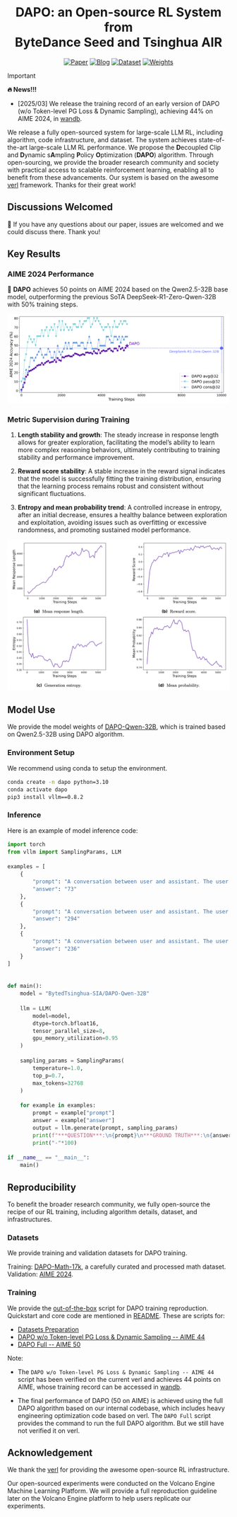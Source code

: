 <div align='center'>
<h1>DAPO: an Open-source RL System from <br>ByteDance Seed and Tsinghua AIR</h1>

<!-- TODO:  Thread,Paper,Dataset,Weights-->
[![Paper](https://img.shields.io/badge/paper-5f16a8?style=for-the-badge&logo=arxiv&logoColor=white)](https://arxiv.org/pdf/2503.14476)
[![Blog](https://img.shields.io/badge/Blog-3858bf?style=for-the-badge&logo=homepage&logoColor=white)](https://DAPO-SIA.github.io/)
[![Dataset](https://img.shields.io/badge/Datasets-4d8cd8?style=for-the-badge&logo=huggingface&logoColor=white)](https://huggingface.co/datasets/BytedTsinghua-SIA/DAPO-Math-17k)
[![Weights](https://img.shields.io/badge/Model%20Weights-63cad3?style=for-the-badge&logo=huggingface&logoColor=white)](https://huggingface.co/BytedTsinghua-SIA/DAPO-Qwen-32B)
<!-- [![Thread](https://img.shields.io/badge/Thread-91ded6?style=for-the-badge&logo=x&logoColor=white)](https://github.com/BytedTsinghua-SIA/DAPO) -->
</div>

> [!IMPORTANT]
> **🔥 News!!!**
> - [2025/03] We release the training record of an early version of DAPO (w/o Token-level PG Loss & Dynamic Sampling), achieving 44% on AIME 2024, in [wandb](https://wandb.ai/verl-org/DAPO%20Reproduction%20on%20verl?nw=u7n2j5sht28).

We release a fully open-sourced system for large-scale LLM RL, including algorithm, code infrastructure, and dataset. The system achieves state-of-the-art large-scale LLM RL performance. We propose the **D**ecoupled Clip and **D**ynamic s**A**mpling **P**olicy **O**ptimization (**DAPO**) algorithm.
Through open-sourcing, we provide the broader research community and society with practical access to scalable reinforcement learning, enabling all to benefit from these advancements. Our system is based on the awesome [verl](https://github.com/volcengine/verl) framework. Thanks for their great work!

## Discussions Welcomed

🤗 If you have any questions about our paper, issues are welcomed and we could discuss there. Thank you!

## Key Results

### AIME 2024 Performance

🚀 **DAPO** achieves 50 points on AIME 2024 based on the Qwen2.5-32B base model, outperforming the previous SoTA DeepSeek-R1-Zero-Qwen-32B with 50% training steps.

![alt text](img/score.png)

### Metric Supervision during Training

1. **Length stability and growth**: The steady increase in response length allows for greater exploration, facilitating the model’s ability to learn more complex reasoning behaviors, ultimately contributing to training stability and performance improvement.

2. **Reward score stability**: A stable increase in the reward signal indicates that the model is successfully fitting the training distribution, ensuring that the learning process remains robust and consistent without significant fluctuations.

3. **Entropy and mean probability trend**: A controlled increase in entropy, after an initial decrease, ensures a healthy balance between exploration and exploitation, avoiding issues such as overfitting or excessive randomness, and promoting sustained model performance.

![alt text](img/dynamic.png)

## Model Use

We provide the model weights of [DAPO-Qwen-32B](https://huggingface.co/BytedTsinghua-SIA/DAPO-Qwen-32B), which is trained based on Qwen2.5-32B using DAPO algorithm.

### Environment Setup

We recommend using conda to setup the environment.

```bash
conda create -n dapo python=3.10
conda activate dapo
pip3 install vllm==0.8.2
```

### Inference
Here is an example of model inference code:

```python
import torch
from vllm import SamplingParams, LLM

examples = [
    {
        "prompt": "A conversation between user and assistant. The user asks a question, and the assistant solves it. The time limit is set to 20,480 tokens. If the assistant's response exceeds this limit, a progressively increasing penalty with the number of tokens exceeded will be applied.\nuser\nSolve the following math problem step by step. The last line of your response should be of the form Answer: $Answer (without quotes) where $Answer is the answer to the problem.\nAmong the 900 residents of Aimeville, there are 195 who own a diamond ring, 367 who own a set of golf clubs, and 562 who own a garden spade. In addition, each of the 900 residents owns a bag of candy hearts. There are 437 residents who own exactly two of these things, and 234 residents who own exactly three of these things. Find the number of residents of Aimeville who own all four of these things.\nRemember to put your answer on its own line after \"Answer:\".\nassistant",
        "answer": "73"
    },
    {
        "prompt": "A conversation between user and assistant. The user asks a question, and the assistant solves it. The time limit is set to 20,480 tokens. If the assistant's response exceeds this limit, a progressively increasing penalty with the number of tokens exceeded will be applied.\nuser\nSolve the following math problem step by step. The last line of your response should be of the form Answer: $Answer (without quotes) where $Answer is the answer to the problem.\nConsider the paths of length $16$ that follow the lines from the lower left corner to the upper right corner on an $8\times 8$ grid. Find the number of such paths that change direction exactly four times, as in the examples shown below.\nRemember to put your answer on its own line after \"Answer:\".\nassistant",
        "answer": "294"
    },
    {
        "prompt": "A conversation between user and assistant. The user asks a question, and the assistant solves it. The time limit is set to 20,480 tokens. If the assistant's response exceeds this limit, a progressively increasing penalty with the number of tokens exceeded will be applied.\nuser\nSolve the following math problem step by step. The last line of your response should be of the form Answer: $Answer (without quotes) where $Answer is the answer to the problem.\n\nA list of positive integers has the following properties:\n$\\bullet$ The sum of the items in the list is $30$.\n$\\bullet$ The unique mode of the list is $9$.\n$\\bullet$ The median of the list is a positive integer that does not appear in the list itself.\nFind the sum of the squares of all the items in the list.\nRemember to put your answer on its own line after \"Answer:\".\nassistant",
        "answer": "236"
    }
]


def main():
    model = "BytedTsinghua-SIA/DAPO-Qwen-32B"

    llm = LLM(
        model=model,
        dtype=torch.bfloat16,
        tensor_parallel_size=8,
        gpu_memory_utilization=0.95
    )

    sampling_params = SamplingParams(
        temperature=1.0,
        top_p=0.7,
        max_tokens=32768
    )

    for example in examples:
        prompt = example["prompt"]
        answer = example["answer"]
        output = llm.generate(prompt, sampling_params)
        print(f"***QUESTION***:\n{prompt}\n***GROUND TRUTH***:\n{answer}\n***MODEL OUTPUT***:\n{output[0].outputs[0].text}\n")
        print("-"*100)

if __name__ == "__main__":
    main()

```

## Reproducibility

To benefit the broader research community, we fully open-source the recipe of our RL training, including algorithm details, dataset, and infrastructures.

### Datasets
We provide training and validation datasets for DAPO training.

Training: [DAPO-Math-17k](https://huggingface.co/datasets/BytedTsinghua-SIA/DAPO-Math-17k), a carefully curated and processed math dataset.
Validation: [AIME 2024](https://huggingface.co/datasets/BytedTsinghua-SIA/AIME-2024).

### Training

We provide the [out-of-the-box](https://github.com/volcengine/verl/blob/gm-tyx/puffin/main/recipe/dapo) script for DAPO training reproduction. Quickstart and core code are mentioned in [README](https://github.com/volcengine/verl/blob/gm-tyx/puffin/main/recipe/dapo/README.md). These are scripts for:

- [Datasets Preparation](https://github.com/volcengine/verl/blob/gm-tyx/puffin/main/recipe/dapo/prepare_dapo_data.sh)
- [DAPO w/o Token-level PG Loss & Dynamic Sampling -- AIME 44](https://github.com/volcengine/verl/blob/gm-tyx/puffin/main/recipe/dapo/run_dapo_early_qwen2.5_32b.sh)
- [DAPO Full -- AIME 50](https://github.com/volcengine/verl/blob/gm-tyx/puffin/main/recipe/dapo/run_dapo_qwen2.5_32b.sh)

Note:

- The `DAPO w/o Token-level PG Loss & Dynamic Sampling -- AIME 44` script has been verified on the current verl and achieves 44 points on AIME, whose training record can be accessed in [wandb](https://wandb.ai/verl-org/DAPO%20Reproduction%20on%20verl?nw=u7n2j5sht28).

- The final performance of DAPO (50 on AIME) is achieved using the full DAPO algorithm based on our internal codebase, which includes heavy engineering optimization code based on verl. The `DAPO Full` script provides the command to run the full DAPO algorithm. But we still have not verified it on verl.

## Acknowledgement

We thank the [verl](https://github.com/volcengine/verl) for providing the awesome open-source RL infrastructure.

Our open-sourced experiments were conducted on the Volcano Engine Machine Learning Platform. We will provide a full reproduction guideline later on the Volcano Engine platform to help users replicate our experiments.

<!-- ## Citation -->
